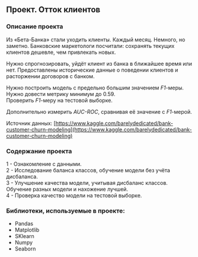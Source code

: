 
## Проект. Отток клиентов
### Описание проекта
Из «Бета-Банка» стали уходить клиенты. Каждый месяц. Немного, но заметно. Банковские маркетологи посчитали: сохранять текущих клиентов дешевле, чем привлекать новых.

Нужно спрогнозировать, уйдёт клиент из банка в ближайшее время или нет. Предоставлены исторические данные о поведении клиентов и расторжении договоров с банком. 

Нужно построить модель с предельно большим значением *F1*-меры. Нужно довести метрику минимум до 0.59.  
Проверить *F1*-меру на тестовой выборке.

Дополнительно измерить *AUC-ROC*, сравнивая её значение с *F1*-мерой.

Источник данных: [https://www.kaggle.com/barelydedicated/bank-customer-churn-modeling](https://www.kaggle.com/barelydedicated/bank-customer-churn-modeling)

### Содержание проекта
1 - Ознакомление с данными.  
2 - Исследование баланса классов, обучение модели без учёта дисбаланса.  
3 - Улучшение качества модели, учитывая дисбаланс классов. Обучение разных модели и нахожение лучшей.  
4 - Проверка качество модели на тестовой выборке.

### Библиотеки, используемые в проекте:
- Pandas
- Matplotlib
- SKlearn
- Numpy
- Seaborn
